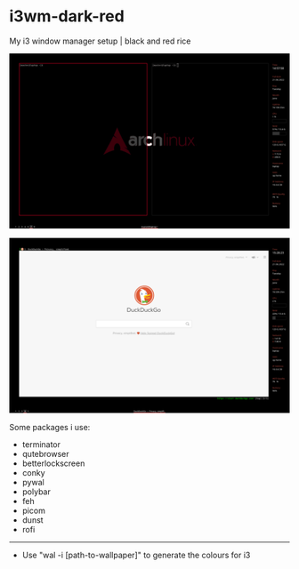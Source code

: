 # i3wm-dark-red
My i3 window manager setup | black and red rice 
   
![scrot](scrot/scrot.png)

![scrot](scrot/scrot2.png)

Some packages i use:
* terminator
* qutebrowser
* betterlockscreen
* conky
* pywal
* polybar
* feh
* picom
* dunst
* rofi
 - - - -
- Use "wal -i [path-to-wallpaper]" to generate the colours for i3
